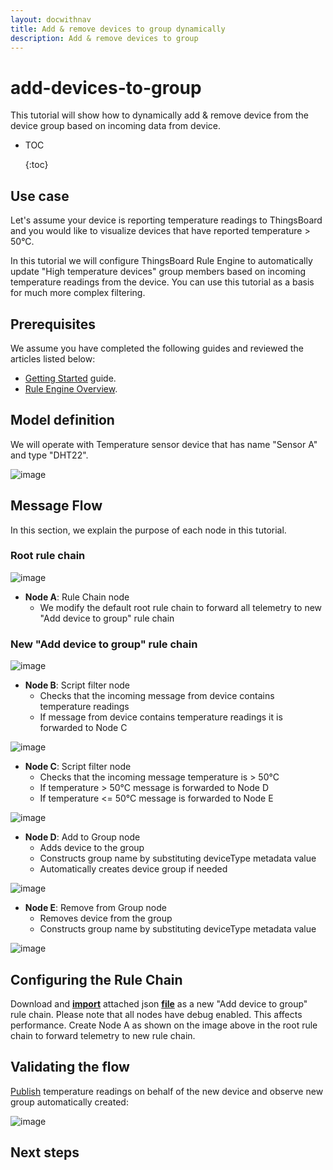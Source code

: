 ```yaml
---
layout: docwithnav
title: Add & remove devices to group dynamically
description: Add & remove devices to group
---
```


# add-devices-to-group

This tutorial will show how to dynamically add & remove device from the device group based on incoming data from device.

* TOC

  {:toc}

## Use case

Let's assume your device is reporting temperature readings to ThingsBoard and you would like to visualize devices that have reported temperature &gt; 50°C.

In this tutorial we will configure ThingsBoard Rule Engine to automatically update "High temperature devices" group members based on incoming temperature readings from the device. You can use this tutorial as a basis for much more complex filtering.

## Prerequisites

We assume you have completed the following guides and reviewed the articles listed below:

* [Getting Started](https://github.com/caoyingde/thingsboard.github.io/tree/9437083b88083a9b2563248432cbbe460867fbaf/docs/getting-started-guides/helloworld/README.md) guide.
* [Rule Engine Overview](https://github.com/caoyingde/thingsboard.github.io/tree/9437083b88083a9b2563248432cbbe460867fbaf/docs/user-guide/rule-engine-2-0/overview/README.md).

## Model definition

We will operate with Temperature sensor device that has name "Sensor A" and type "DHT22".

![image](../../../../.gitbook/assets/add-device.png)

## Message Flow

In this section, we explain the purpose of each node in this tutorial.

### Root rule chain

![image](../../../../.gitbook/assets/root-rule-chain%20%288%29.png)

* **Node A**: Rule Chain node
  * We modify the default root rule chain to forward all telemetry to new "Add device to group" rule chain

### New "Add device to group" rule chain

![image](../../../../.gitbook/assets/rule-chain%20%282%29.png)

* **Node B**: Script filter node
  * Checks that the incoming message from device contains temperature readings
  * If message from device contains temperature readings it is forwarded to Node C

![image](../../../../.gitbook/assets/has-temperature-node.png)

* **Node C**: Script filter node
  * Checks that the incoming message temperature is &gt; 50°C
  * If temperature &gt; 50°C message is forwarded to Node D
  * If temperature &lt;= 50°C message is forwarded to Node E

![image](../../../../.gitbook/assets/high-temperature-node.png)

* **Node D**: Add to Group node
  * Adds device to the group
  * Constructs group name by substituting deviceType metadata value
  * Automatically creates device group if needed

![image](../../../../.gitbook/assets/add-group-node.png)

* **Node E**: Remove from Group node
  * Removes device from the group
  * Constructs group name by substituting deviceType metadata value

![image](../../../../.gitbook/assets/remove-group-node.png)

## Configuring the Rule Chain

Download and [**import**](https://github.com/caoyingde/thingsboard.github.io/tree/9437083b88083a9b2563248432cbbe460867fbaf/docs/user-guide/ui/rule-chains/README.md#rule-chains-importexport) attached json [**file**](https://github.com/caoyingde/thingsboard.github.io/tree/9437083b88083a9b2563248432cbbe460867fbaf/docs/user-guide/rule-engine-2-0/pe/tutorials/add_device_to_group.json) as a new "Add device to group" rule chain. Please note that all nodes have debug enabled. This affects performance. Create Node A as shown on the image above in the root rule chain to forward telemetry to new rule chain.

## Validating the flow

[Publish](https://github.com/caoyingde/thingsboard.github.io/tree/9437083b88083a9b2563248432cbbe460867fbaf/docs/getting-started-guides/helloworld/README.md#pushing-data-from-the-device) temperature readings on behalf of the new device and observe new group automatically created:

![image](../../../../.gitbook/assets/results.png)

## Next steps

